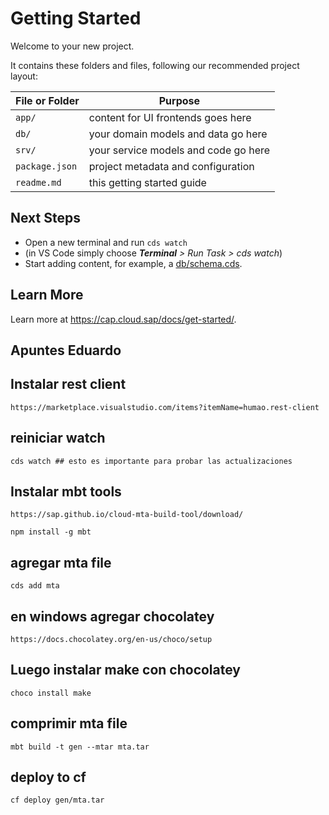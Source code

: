 # Getting Started

Welcome to your new project.

It contains these folders and files, following our recommended project layout:

File or Folder | Purpose
---------|----------
`app/` | content for UI frontends goes here
`db/` | your domain models and data go here
`srv/` | your service models and code go here
`package.json` | project metadata and configuration
`readme.md` | this getting started guide


## Next Steps

- Open a new terminal and run `cds watch` 
- (in VS Code simply choose _**Terminal** > Run Task > cds watch_)
- Start adding content, for example, a [db/schema.cds](db/schema.cds).


## Learn More

Learn more at https://cap.cloud.sap/docs/get-started/.

## Apuntes Eduardo

## Instalar rest client 

    https://marketplace.visualstudio.com/items?itemName=humao.rest-client

## reiniciar watch 

    cds watch ## esto es importante para probar las actualizaciones

## Instalar mbt tools
    https://sap.github.io/cloud-mta-build-tool/download/

    npm install -g mbt

## agregar mta file

    cds add mta

## en windows agregar chocolatey

    https://docs.chocolatey.org/en-us/choco/setup

## Luego instalar make con chocolatey

    choco install make

## comprimir mta file    

    mbt build -t gen --mtar mta.tar

## deploy to cf

    cf deploy gen/mta.tar

